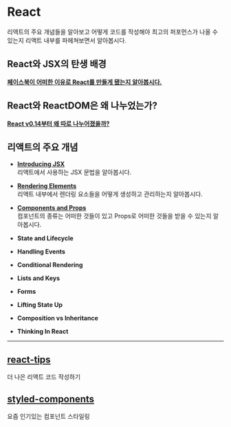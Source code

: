 # React

리액트의 주요 개념들을 알아보고 어떻게 코드를 작성해야 최고의 퍼포먼스가 나올 수 있는지 리액트 내부를 파헤쳐보면서 알아봅시다.

## React와 JSX의 탄생 배경

[**페이스북이 어떠한 이유로 React를 만들게 됐는지 알아봅시다.**](https://github.com/9min/react/blob/master/created-react/README.md)  

## React와 ReactDOM은 왜 나누었는가?

[**React v0.14부터 왜 따로 나누어졌을까?**](https://github.com/9min/react/blob/master/react-and-react-dom/README.md)  

## 리액트의 주요 개념

- [**Introducing JSX**](https://github.com/9min/react/blob/master/jsx/README.md)  
  리액트에서 사용하는 JSX 문법을 알아봅시다.  

- [**Rendering Elements**](https://github.com/9min/react/blob/master/rendering-elements/README.md)  
  리액트 내부에서 렌더링 요소들을 어떻게 생성하고 관리하는지 알아봅시다.  

- [**Components and Props**](https://github.com/9min/react/blob/master/components-and-props/README.md)  
  컴포넌트의 종류는 어떠한 것들이 있고 Props로 어떠한 것들을 받을 수 있는지 알아봅시다.  

- **State and Lifecycle**  

- **Handling Events**  

- **Conditional Rendering**  

- **Lists and Keys**  

- **Forms**  

- **Lifting State Up**  

- **Composition vs Inheritance**  

- **Thinking In React**  

*****

## [**react-tips**](https://github.com/9min/react/tree/master/react-tips)  

더 나은 리액트 코드 작성하기

## [**styled-components**](https://github.com/9min/react/tree/master/styled-components)  

요즘 인기있는 컴포넌트 스타일링
